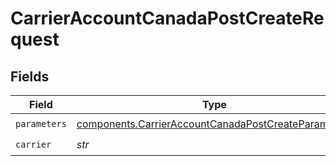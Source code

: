 # CarrierAccountCanadaPostCreateRequest


## Fields

| Field                                                                                                                      | Type                                                                                                                       | Required                                                                                                                   | Description                                                                                                                |
| -------------------------------------------------------------------------------------------------------------------------- | -------------------------------------------------------------------------------------------------------------------------- | -------------------------------------------------------------------------------------------------------------------------- | -------------------------------------------------------------------------------------------------------------------------- |
| `parameters`                                                                                                               | [components.CarrierAccountCanadaPostCreateParameters](../../models/components/carrieraccountcanadapostcreateparameters.md) | :heavy_check_mark:                                                                                                         | N/A                                                                                                                        |
| `carrier`                                                                                                                  | *str*                                                                                                                      | :heavy_check_mark:                                                                                                         | N/A                                                                                                                        |